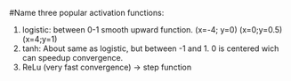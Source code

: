 #Name three popular activation functions:
1. logistic: between 0-1 smooth upward function. (x=-4; y=0) (x=0;y=0.5) (x=4;y=1)
2. tanh: About same as logistic, but between -1 and 1. 0 is centered wich can speedup convergence.
3. ReLu (very fast convergence) -> step function
